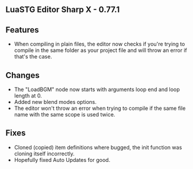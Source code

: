 ﻿## LuaSTG Editor Sharp X - 0.77.1
## Features

* When compiling in plain files, the editor now checks if you're trying to compile in the same folder as your project file and will throw an error if that's the case.

## Changes

* The "LoadBGM" node now starts with arguments loop end and loop length at 0.
* Added new blend modes options.
* The editor won't throw an error when trying to compile if the same file name with the same scope is used twice.

## Fixes

* Cloned (copied) item definitions where bugged, the init function was cloning itself incorrectly.
* Hopefully fixed Auto Updates for good.